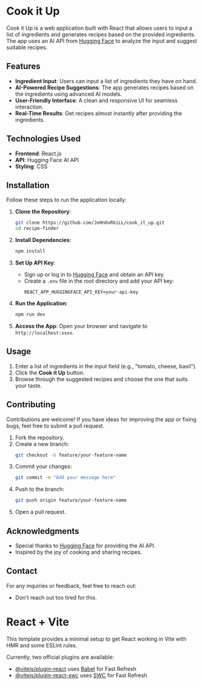 # Cook it Up

Cook it Up is a web application built with React that allows users to input a list of ingredients and generates recipes based on the provided ingredients. The app uses an AI API from [Hugging Face](https://huggingface.co/) to analyze the input and suggest suitable recipes.

## Features

- **Ingredient Input**: Users can input a list of ingredients they have on hand.
- **AI-Powered Recipe Suggestions**: The app generates recipes based on the ingredients using advanced AI models.
- **User-Friendly Interface**: A clean and responsive UI for seamless interaction.
- **Real-Time Results**: Get recipes almost instantly after providing the ingredients.

## Technologies Used

- **Frontend**: React.js
- **API**: Hugging Face AI API
- **Styling**: CSS

## Installation

Follow these steps to run the application locally:

1. **Clone the Repository**:
   ```bash
   git clone https://github.com/JoHnOvRkiLL/cook_it_up.git
   cd recipe-finder
   ```

2. **Install Dependencies**:
   ```bash
   npm install
   ```

3. **Set Up API Key**:
   - Sign up or log in to [Hugging Face](https://huggingface.co/) and obtain an API key.
   - Create a `.env` file in the root directory and add your API key:
     ```env
     REACT_APP_HUGGINGFACE_API_KEY=your-api-key
     ```

4. **Run the Application**:
   ```bash
   npm run dev
   ```

5. **Access the App**:
   Open your browser and navigate to `http://localhost:xxxx`.

## Usage

1. Enter a list of ingredients in the input field (e.g., "tomato, cheese, basil").
2. Click the **Cook it Up** button.
3. Browse through the suggested recipes and choose the one that suits your taste.

## Contributing

Contributions are welcome! If you have ideas for improving the app or fixing bugs, feel free to submit a pull request.

1. Fork the repository.
2. Create a new branch:
   ```bash
   git checkout -b feature/your-feature-name
   ```
3. Commit your changes:
   ```bash
   git commit -m "Add your message here"
   ```
4. Push to the branch:
   ```bash
   git push origin feature/your-feature-name
   ```
5. Open a pull request.


## Acknowledgments

- Special thanks to [Hugging Face](https://huggingface.co/) for providing the AI API.
- Inspired by the joy of cooking and sharing recipes.

## Contact

For any inquiries or feedback, feel free to reach out:
- Don't reach out too tired for this.


# React + Vite

This template provides a minimal setup to get React working in Vite with HMR and some ESLint rules.

Currently, two official plugins are available:

- [@vitejs/plugin-react](https://github.com/vitejs/vite-plugin-react/blob/main/packages/plugin-react/README.md) uses [Babel](https://babeljs.io/) for Fast Refresh
- [@vitejs/plugin-react-swc](https://github.com/vitejs/vite-plugin-react-swc) uses [SWC](https://swc.rs/) for Fast Refresh
